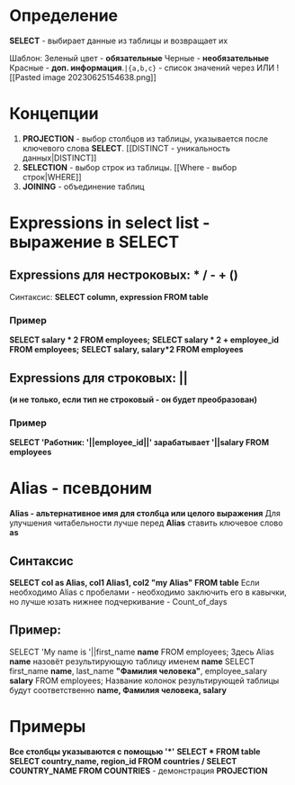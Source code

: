 # Определение
**SELECT** - выбирает данные из таблицы и возвращает их 

Шаблон:
Зеленый цвет - **обязательные**
Черные - **необязательные**
Красные - **доп. информация**.`|{a,b,c}` - список значений через ИЛИ
![[Pasted image 20230625154638.png]]
# Концепции
1. **PROJECTION** - выбор столбцов из таблицы, указывается после ключевого слова **SELECT**. [[DISTINCT - уникальность данных|DISTINCT]]
2. **SELECTION** - выбор строк из таблицы. [[Where - выбор строк|WHERE]]
3. **JOINING** - объединение таблиц
# Expressions in select list - выражение в SELECT
## Expressions для нестроковых: \* / - + ()
Синтаксис:
**SELECT column, expression FROM table**
### Пример
**SELECT salary \* 2 FROM employees;**
**SELECT salary \* 2 + employee_id FROM employees;**
**SELECT salary, salary\*2 FROM employees**
## Expressions для строковых: ||
**(и не только, если тип не строковый - он будет преобразован)**
### Пример
**SELECT 'Работник: '||employee_id||' зарабатывает '||salary FROM employees**
# Alias - псевдоним
**Alias - альтернативное имя для столбца или целого выражения**
Для улучшения читабельности лучше перед **Alias** ставить ключевое слово **as**
## Синтаксис
**SELECT col as Alias, col1 Alias1, col2 "my Alias" FROM table**
Если необходимо Alias с пробелами - необходимо заключить его в кавычки, но лучше юзать нижнее подчеркивание - Count_of_days
## Пример:
SELECT 'My name is '||first_name **name** FROM employees;
Здесь Alias **name** назовёт результирующую таблицу именем **name**
SELECT first_name **name**, last_name **"Фамилия человека"**, employee_salary **salary** FROM employees;
Название колонок результирующей таблицы будут соответственно **name, Фамилия человека, salary**
# Примеры
**Все столбцы указываются с помощью '\*'**
**SELECT * FROM table**
**SELECT country_name, region_id FROM countries / SELECT COUNTRY_NAME FROM COUNTRIES** - демонстрация **PROJECTION**
